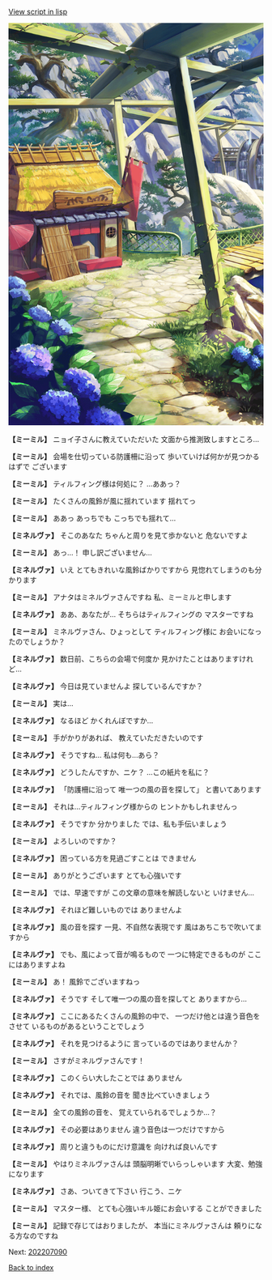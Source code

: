 [View script in lisp](../scripts/202207080.txt)

![SEAsummer_town4.png](../images/backgrounds/SEAsummer_town4.png)

**【ミーミル】**
ニョイ子さんに教えていただいた
文面から推測致しますところ…

**【ミーミル】**
会場を仕切っている防護柵に沿って
歩いていけば何かが見つかるはずで
ございます

**【ミーミル】**
ティルフィング様は何処に？
…ああっ？

**【ミーミル】**
たくさんの風鈴が風に揺れています
揺れてっ

**【ミーミル】**
ああっ
あっちでも
こっちでも揺れて…

**【ミネルヴァ】**
そこのあなた
ちゃんと周りを見て歩かないと
危ないですよ

**【ミーミル】**
あっ…！
申し訳ございません…

**【ミネルヴァ】**
いえ
とてもきれいな風鈴ばかりですから
見惚れてしまうのも分かります

**【ミーミル】**
アナタはミネルヴァさんですね
私、ミーミルと申します

**【ミネルヴァ】**
ああ、あなたが…
そちらはティルフィングの
マスターですね

**【ミーミル】**
ミネルヴァさん、ひょっとして
ティルフィング様に
お会いになったのでしょうか？

**【ミネルヴァ】**
数日前、こちらの会場で何度か
見かけたことはありますけれど…

**【ミネルヴァ】**
今日は見ていませんよ
探しているんですか？

**【ミーミル】**
実は…

**【ミネルヴァ】**
なるほど
かくれんぼですか…

**【ミーミル】**
手がかりがあれば、
教えていただきたいのです

**【ミネルヴァ】**
そうですね…
私は何も…あら？

**【ミネルヴァ】**
どうしたんですか、ニケ？
…この紙片を私に？

**【ミネルヴァ】**
「防護柵に沿って
唯一つの風の音を探して」
と書いてあります

**【ミーミル】**
それは…ティルフィング様からの
ヒントかもしれませんっ

**【ミネルヴァ】**
そうですか
分かりました
では、私も手伝いましょう

**【ミーミル】**
よろしいのですか？

**【ミネルヴァ】**
困っている方を見過ごすことは
できません

**【ミーミル】**
ありがとうございます
とても心強いです

**【ミーミル】**
では、早速ですが
この文章の意味を解読しないと
いけません…

**【ミネルヴァ】**
それほど難しいものでは
ありませんよ

**【ミネルヴァ】**
風の音を探す
一見、不自然な表現です
風はあちこちで吹いてますから

**【ミネルヴァ】**
でも、風によって音が鳴るもので
一つに特定できるものが
ここにはありますよね

**【ミーミル】**
あ！
風鈴でございますねっ

**【ミネルヴァ】**
そうです
そして唯一つの風の音を探してと
ありますから…

**【ミネルヴァ】**
ここにあるたくさんの風鈴の中で、
一つだけ他とは違う音色をさせて
いるものがあるということでしょう

**【ミネルヴァ】**
それを見つけるように
言っているのではありませんか？

**【ミーミル】**
さすがミネルヴァさんです！

**【ミネルヴァ】**
このくらい大したことでは
ありません

**【ミネルヴァ】**
それでは、風鈴の音を
聞き比べていきましょう

**【ミーミル】**
全ての風鈴の音を、
覚えていられるでしょうか…？

**【ミネルヴァ】**
その必要はありません
違う音色は一つだけですから

**【ミネルヴァ】**
周りと違うものにだけ意識を
向ければ良いんです

**【ミーミル】**
やはりミネルヴァさんは
頭脳明晰でいらっしゃいます
大変、勉強になります

**【ミネルヴァ】**
さあ、ついてきて下さい
行こう、ニケ

**【ミーミル】**
マスター様、
とても心強いキル姫にお会いする
ことができました

**【ミーミル】**
記録で存じてはおりましたが、
本当にミネルヴァさんは
頼りになる方なのですね


Next: [202207090](202207090.md)

[Back to index](index.md)

